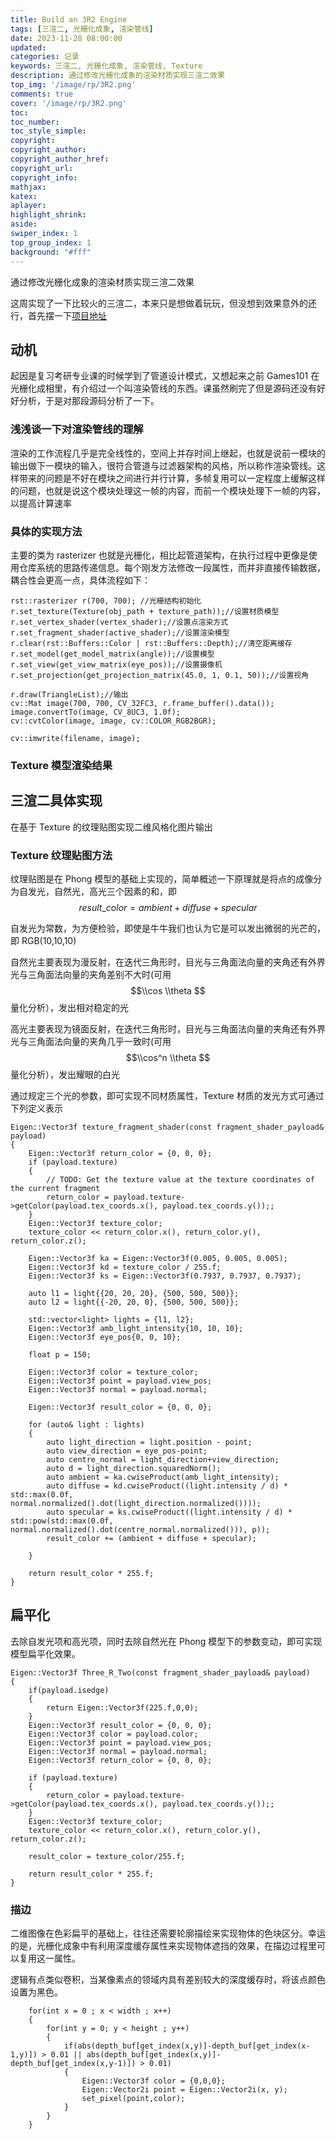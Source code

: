 ```yaml
---
title: Build an 3R2 Engine
tags: [三渲二, 光栅化成象, 渲染管线]
date: 2023-11-28 08:00:00
updated:
categories: 记录
keywords: 三渲二, 光栅化成象, 渲染管线, Texture
description: 通过修改光栅化成象的渲染材质实现三渲二效果
top_img: '/image/rp/3R2.png'
comments: true
cover: '/image/rp/3R2.png'
toc:
toc_number:
toc_style_simple:
copyright:
copyright_author:
copyright_author_href:
copyright_url:
copyright_info:
mathjax:
katex:
aplayer:
highlight_shrink:
aside:
swiper_index: 1
top_group_index: 1
background: "#fff"
---
```


通过修改光栅化成象的渲染材质实现三渲二效果
<!-- more -->
这周实现了一下比较火的三渲二，本来只是想做着玩玩，但没想到效果意外的还行，首先摆一下[项目地址](https://github.com/Joviisaus/3R2.git)

## 动机

起因是复习考研专业课的时候学到了管道设计模式，又想起来之前 Games101 在光栅化成相里，有介绍过一个叫渲染管线的东西。课虽然刷完了但是源码还没有好好分析，于是对那段源码分析了一下。

### 浅浅谈一下对渲染管线的理解

渲染的工作流程几乎是完全线性的，空间上并存时间上继起，也就是说前一模块的输出做下一模块的输入，很符合管道与过滤器架构的风格，所以称作渲染管线。这样带来的问题是不好在模块之间进行并行计算，多帧复用可以一定程度上缓解这样的问题，也就是说这个模块处理这一帧的内容，而前一个模块处理下一帧的内容，以提高计算速率

### 具体的实现方法

主要的类为 rasterizer 也就是光栅化，相比起管道架构，在执行过程中更像是使用仓库系统的思路传递信息。每个刚发方法修改一段属性，而并非直接传输数据，耦合性会更高一点，具体流程如下：

```
rst::rasterizer r(700, 700); //光栅结构初始化
r.set_texture(Texture(obj_path + texture_path));//设置材质模型
r.set_vertex_shader(vertex_shader);//设置点渲染方式
r.set_fragment_shader(active_shader);//设置渲染模型
r.clear(rst::Buffers::Color | rst::Buffers::Depth);//清空距离缓存
r.set_model(get_model_matrix(angle));//设置模型
r.set_view(get_view_matrix(eye_pos));//设置摄像机
r.set_projection(get_projection_matrix(45.0, 1, 0.1, 50));//设置视角

r.draw(TriangleList);//输出
cv::Mat image(700, 700, CV_32FC3, r.frame_buffer().data());
image.convertTo(image, CV_8UC3, 1.0f);
cv::cvtColor(image, image, cv::COLOR_RGB2BGR);

cv::imwrite(filename, image);
```

### Texture 模型渲染结果

## 三渲二具体实现

在基于 Texture 的纹理贴图实现二维风格化图片输出

### Texture 纹理贴图方法

纹理贴图是在 Phong 模型的基础上实现的，简单概述一下原理就是将点的成像分为自发光，自然光，高光三个因素的和，即 $$ result\_{color} = ambient + diffuse + specular$$

自发光为常数，为方便检验，即使是牛牛我们也认为它是可以发出微弱的光芒的，即 RGB(10,10,10)

自然光主要表现为漫反射，在迭代三角形时，目光与三角面法向量的夹角还有外界光与三角面法向量的夹角差别不大时(可用 $$\\cos \\theta $$ 量化分析），发出相对稳定的光

高光主要表现为镜面反射，在迭代三角形时，目光与三角面法向量的夹角还有外界光与三角面法向量的夹角几乎一致时(可用 $$\\cos^n \\theta $$ 量化分析），发出耀眼的白光

通过规定三个光的参数，即可实现不同材质属性，Texture 材质的发光方式可通过下列定义表示

```
Eigen::Vector3f texture_fragment_shader(const fragment_shader_payload& payload)
{
    Eigen::Vector3f return_color = {0, 0, 0};
    if (payload.texture)
    {
        // TODO: Get the texture value at the texture coordinates of the current fragment
        return_color = payload.texture->getColor(payload.tex_coords.x(), payload.tex_coords.y());;
    }
    Eigen::Vector3f texture_color;
    texture_color << return_color.x(), return_color.y(), return_color.z();

    Eigen::Vector3f ka = Eigen::Vector3f(0.005, 0.005, 0.005);
    Eigen::Vector3f kd = texture_color / 255.f;
    Eigen::Vector3f ks = Eigen::Vector3f(0.7937, 0.7937, 0.7937);

    auto l1 = light{{20, 20, 20}, {500, 500, 500}};
    auto l2 = light{{-20, 20, 0}, {500, 500, 500}};

    std::vector<light> lights = {l1, l2};
    Eigen::Vector3f amb_light_intensity{10, 10, 10};
    Eigen::Vector3f eye_pos{0, 0, 10};

    float p = 150;

    Eigen::Vector3f color = texture_color;
    Eigen::Vector3f point = payload.view_pos;
    Eigen::Vector3f normal = payload.normal;

    Eigen::Vector3f result_color = {0, 0, 0};

    for (auto& light : lights)
    {
        auto light_direction = light.position - point;
        auto view_direction = eye_pos-point;
        auto centre_normal = light_direction+view_direction;
        auto d = light_direction.squaredNorm();
        auto ambient = ka.cwiseProduct(amb_light_intensity);
        auto diffuse = kd.cwiseProduct((light.intensity / d) * std::max(0.0f, normal.normalized().dot(light_direction.normalized())));
        auto specular = ks.cwiseProduct((light.intensity / d) * std::pow(std::max(0.0f, normal.normalized().dot(centre_normal.normalized())), p));
        result_color += (ambient + diffuse + specular);

    }

    return result_color * 255.f;
}
```

## 扁平化

去除自发光项和高光项，同时去除自然光在 Phong 模型下的参数变动，即可实现模型扁平化效果。

```
Eigen::Vector3f Three_R_Two(const fragment_shader_payload& payload)
{
    if(payload.isedge)
    {
        return Eigen::Vector3f(225.f,0,0);
    }
    Eigen::Vector3f result_color = {0, 0, 0};
    Eigen::Vector3f color = payload.color; 
    Eigen::Vector3f point = payload.view_pos;
    Eigen::Vector3f normal = payload.normal;
    Eigen::Vector3f return_color = {0, 0, 0};

    if (payload.texture)
    {
        return_color = payload.texture->getColor(payload.tex_coords.x(), payload.tex_coords.y());;
    }
    Eigen::Vector3f texture_color;
    texture_color << return_color.x(), return_color.y(), return_color.z();

    result_color = texture_color/255.f;

    return result_color * 255.f;
}
```

### 描边

二维图像在色彩扁平的基础上，往往还需要轮廓描绘来实现物体的色块区分。幸运的是，光栅化成象中有利用深度缓存属性来实现物体遮挡的效果，在描边过程里可以复用这一属性。

逻辑有点类似卷积，当某像素点的领域内具有差别较大的深度缓存时，将该点颜色设置为黑色。

```
    for(int x = 0 ; x < width ; x++)
    {
        for(int y = 0; y < height ; y++)
        {
            if(abs(depth_buf[get_index(x,y)]-depth_buf[get_index(x-1,y)]) > 0.01 || abs(depth_buf[get_index(x,y)]-depth_buf[get_index(x,y-1)]) > 0.01)
            {
                Eigen::Vector3f color = {0,0,0};
                Eigen::Vector2i point = Eigen::Vector2i(x, y);
                set_pixel(point,color);
            }
        }
    }
```
